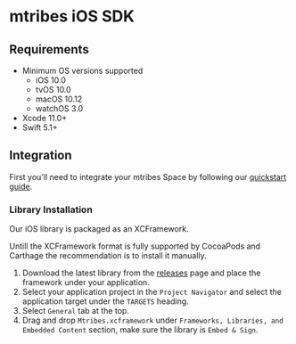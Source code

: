 # mtribes iOS SDK

## Requirements

- Minimum OS versions supported
  - iOS 10.0
  - tvOS 10.0
  - macOS 10.12
  - watchOS 3.0
- Xcode 11.0+
- Swift 5.1+

## Integration

First you'll need to integrate your mtribes Space by following our
[quickstart guide](https://mtribes.com/org/_space/developer).

### Library Installation

Our iOS library is packaged as an XCFramework. 

Untill the XCFramework format is fully supported by CocoaPods and Carthage the
recommendation is to install it manually.

1. Download the latest library from the [releases](https://github.com/mtribes/client-ios/releases) page and
   place the framework under your application.
1. Select your application project in the `Project Navigator` and select the application target under
   the `TARGETS` heading.
1. Select `General` tab at the top.
1. Drag and drop `Mtribes.xcframework` under `Frameworks, Libraries, and Embedded Content` section,
   make sure the library is `Embed & Sign`.
